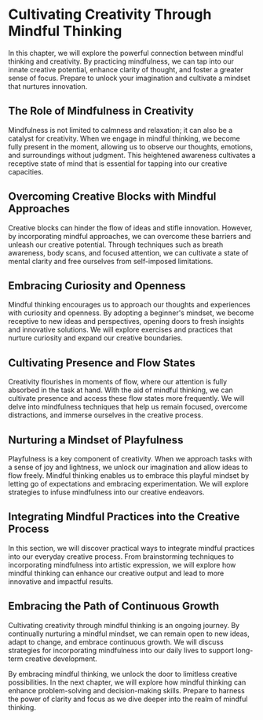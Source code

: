 Cultivating Creativity Through Mindful Thinking
==========================================================

In this chapter, we will explore the powerful connection between mindful thinking and creativity. By practicing mindfulness, we can tap into our innate creative potential, enhance clarity of thought, and foster a greater sense of focus. Prepare to unlock your imagination and cultivate a mindset that nurtures innovation.

The Role of Mindfulness in Creativity
-------------------------------------

Mindfulness is not limited to calmness and relaxation; it can also be a catalyst for creativity. When we engage in mindful thinking, we become fully present in the moment, allowing us to observe our thoughts, emotions, and surroundings without judgment. This heightened awareness cultivates a receptive state of mind that is essential for tapping into our creative capacities.

Overcoming Creative Blocks with Mindful Approaches
--------------------------------------------------

Creative blocks can hinder the flow of ideas and stifle innovation. However, by incorporating mindful approaches, we can overcome these barriers and unleash our creative potential. Through techniques such as breath awareness, body scans, and focused attention, we can cultivate a state of mental clarity and free ourselves from self-imposed limitations.

Embracing Curiosity and Openness
--------------------------------

Mindful thinking encourages us to approach our thoughts and experiences with curiosity and openness. By adopting a beginner's mindset, we become receptive to new ideas and perspectives, opening doors to fresh insights and innovative solutions. We will explore exercises and practices that nurture curiosity and expand our creative boundaries.

Cultivating Presence and Flow States
------------------------------------

Creativity flourishes in moments of flow, where our attention is fully absorbed in the task at hand. With the aid of mindful thinking, we can cultivate presence and access these flow states more frequently. We will delve into mindfulness techniques that help us remain focused, overcome distractions, and immerse ourselves in the creative process.

Nurturing a Mindset of Playfulness
----------------------------------

Playfulness is a key component of creativity. When we approach tasks with a sense of joy and lightness, we unlock our imagination and allow ideas to flow freely. Mindful thinking enables us to embrace this playful mindset by letting go of expectations and embracing experimentation. We will explore strategies to infuse mindfulness into our creative endeavors.

Integrating Mindful Practices into the Creative Process
-------------------------------------------------------

In this section, we will discover practical ways to integrate mindful practices into our everyday creative process. From brainstorming techniques to incorporating mindfulness into artistic expression, we will explore how mindful thinking can enhance our creative output and lead to more innovative and impactful results.

Embracing the Path of Continuous Growth
---------------------------------------

Cultivating creativity through mindful thinking is an ongoing journey. By continually nurturing a mindful mindset, we can remain open to new ideas, adapt to change, and embrace continuous growth. We will discuss strategies for incorporating mindfulness into our daily lives to support long-term creative development.

By embracing mindful thinking, we unlock the door to limitless creative possibilities. In the next chapter, we will explore how mindful thinking can enhance problem-solving and decision-making skills. Prepare to harness the power of clarity and focus as we dive deeper into the realm of mindful thinking.
